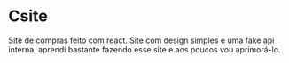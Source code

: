 # Csite
Site de compras feito com react. 
Site com design simples e uma fake api interna, aprendi bastante fazendo esse site e aos poucos vou aprimorá-lo. 
